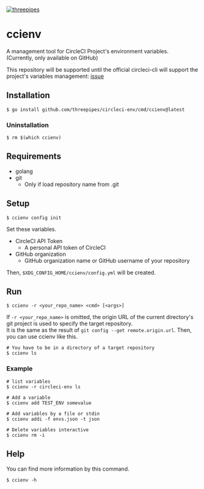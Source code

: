 [![threepipes](https://circleci.com/gh/threepipes/circleci-env.svg?style=svg)](https://github.com/threepipes/circleci-env)

# ccienv

A management tool for CircleCI Project's environment variables.  
(Currently, only available on GitHub)

This repository will be supported until the official circleci-cli will support the project's variables management: [issue](https://github.com/CircleCI-Public/circleci-cli/issues/652)

## Installation

```
$ go install github.com/threepipes/circleci-env/cmd/ccienv@latest
```

### Uninstallation

```
$ rm $(which ccienv)
```

## Requirements

- golang
- git
    - Only if load repository name from .git

## Setup

```
$ ccienv config init
```

Set these variables.

- CircleCI API Token
    - A personal API token of CircleCI
- GitHub organization
    - GitHub organization name or GitHub username of your repository

Then, `$XDG_CONFIG_HOME/ccienv/config.yml` will be created.

## Run

```
$ ccienv -r <your_repo_name> <cmd> [<args>]
```

If `-r <your_repo_name>` is omitted, the origin URL of the current directory's git project is used to specify the target repository.  
It is the same as the result of `git config --get remote.origin.url`.
Then, you can use ccienv like this.
```
# You have to be in a directory of a target repository
$ ccienv ls
```

### Example

```
# list variables
$ ccienv -r circleci-env ls

# Add a variable
$ ccienv add TEST_ENV somevalue

# Add variables by a file or stdin
$ ccienv addi -f envs.json -t json

# Delete variables interactive
$ ccienv rm -i
```

## Help

You can find more information by this command.
```
$ ccienv -h
```
